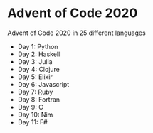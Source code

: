 # Advent of Code 2020

Advent of Code 2020 in 25 different languages

- Day 1: Python
- Day 2: Haskell
- Day 3: Julia
- Day 4: Clojure
- Day 5: Elixir
- Day 6: Javascript
- Day 7: Ruby
- Day 8: Fortran
- Day 9: C
- Day 10: Nim
- Day 11: F#
